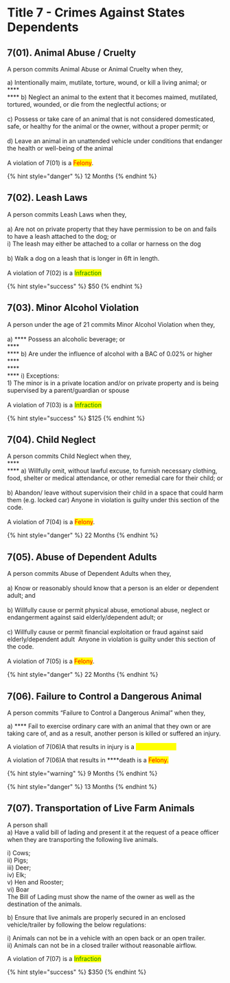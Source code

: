 # Title 7 - Crimes Against States Dependents

## **7(01).‌ ‌Animal‌ ‌Abuse‌ ‌/‌ ‌Cruelty‌ ‌**

A‌ ‌person‌ ‌commits‌ ‌Animal‌ ‌Abuse‌ ‌or‌ ‌Animal‌ ‌Cruelty‌ ‌when‌ ‌they,‌ ‌

&#x20;    a) Intentionally‌ ‌maim,‌ ‌mutilate,‌ ‌torture,‌ ‌wound,‌ ‌or‌ ‌kill‌ ‌a‌ ‌living‌ ‌animal;‌ ‌or‌ **‌**\
****\
&#x20;  ****   b) Neglect‌ ‌an‌ ‌animal‌ ‌to‌ ‌the‌ ‌extent‌ ‌that‌ ‌it‌ ‌becomes‌ ‌maimed,‌ ‌mutilated,‌ ‌tortured,‌ ‌wounded,‌ ‌or‌ ‌die‌ ‌from‌ ‌the‌ ‌neglectful‌ ‌actions;‌ ‌or‌ ‌\
\
&#x20;    c) Possess‌‌ ‌or‌ ‌take‌ ‌care‌ ‌of‌ ‌an‌ ‌animal‌ ‌that‌ ‌is‌ ‌not‌ ‌considered‌ ‌domesticated,‌ ‌safe,‌ ‌or‌ ‌healthy‌ ‌for‌ ‌the‌ ‌animal‌ ‌or‌ ‌the‌ ‌owner,‌ ‌without‌ ‌a‌ ‌proper‌ ‌permit;‌ ‌or‌ ‌\
\
&#x20;    d) Leave‌ ‌an‌ ‌animal‌ ‌in‌ ‌an‌ ‌unattended‌ ‌‌vehicle‌‌ ‌under‌ ‌conditions‌ ‌that‌ ‌endanger‌ ‌the‌ ‌health‌ ‌or‌ ‌well-being‌ ‌of‌ ‌the‌ ‌animal‌ ‌\
\
&#x20;    A violation of 7(01) is a ‌<mark style="color:red;">Felony‌</mark>.‌&#x20;

{% hint style="danger" %}
12 Months
{% endhint %}

## **7(02).‌ ‌Leash‌ ‌Laws‌ ‌**

A‌ ‌person‌ ‌commits‌ ‌Leash‌ ‌Laws‌ ‌when‌ ‌they,‌ ‌\
\
&#x20;    a) Are‌ ‌not‌ ‌on‌ ‌private‌ ‌‌property‌‌ ‌that‌ ‌they‌ ‌have‌ ‌permission‌ ‌to‌ ‌be‌ ‌on‌ ‌and‌ ‌fails‌ ‌to‌ ‌have‌ ‌a‌ ‌leash‌ ‌attached‌ ‌to‌ ‌the‌ ‌dog;‌ ‌or‌ ‌\
&#x20;       i) The‌ ‌leash‌ ‌may‌ ‌either‌ ‌be‌ ‌attached‌ ‌to‌ ‌a‌ ‌collar‌ ‌or‌ ‌harness‌ ‌on‌ ‌the‌ ‌dog‌ ‌\
\
&#x20;    b) Walk‌ ‌a‌ ‌dog‌ ‌on‌ ‌a‌ ‌leash‌ ‌that‌ ‌is‌ ‌longer‌ ‌in‌ ‌6ft‌ ‌in‌ ‌length.‌ ‌\
\
&#x20;    A violation of 7(02) is a <mark style="color:green;">Infraction</mark>

{% hint style="success" %}
$50
{% endhint %}

## **7(03).‌ ‌Minor‌ ‌Alcohol‌ ‌Violation‌ ‌**

A‌ ‌person‌ ‌under‌ ‌the‌ ‌age‌ ‌of‌ ‌21‌ ‌commits‌ ‌Minor‌ ‌Alcohol‌ ‌Violation‌ ‌when‌ ‌they,‌ ‌\
\
&#x20;    a) **** Possess‌‌ ‌an‌ ‌alcoholic‌ ‌beverage;‌ ‌or‌ **‌** \
****\
****     b) Are‌ ‌under‌ ‌the‌ ‌influence‌ ‌of‌ ‌alcohol‌ ‌with‌ ‌a‌ ‌BAC‌ ‌of‌ ‌0.02%‌ ‌or‌ ‌higher‌ **** \
****\
&#x20;        ****         i) Exceptions:\
&#x20;         1\) The‌ ‌minor‌ ‌is‌ ‌in‌ ‌a‌ ‌private‌ ‌location‌ ‌and/or‌ ‌on‌ ‌private‌ ‌‌property‌‌ ‌and‌ ‌is‌ ‌being‌ ‌supervised‌ ‌by‌ ‌a‌ ‌parent/guardian‌ ‌or‌ ‌spouse‌\
\
&#x20;     A violation of 7(03) is a <mark style="color:green;">Infraction</mark>

{% hint style="success" %}
$125
{% endhint %}

## **7(04).‌ ‌Child‌ ‌Neglect‌ ‌**

A‌ ‌person‌ ‌commits‌ ‌Child‌ ‌Neglect‌ ‌when‌ ‌they,‌ **‌**\
****\
&#x20;    ****     a) Willfully‌ ‌omit,‌ ‌without‌ ‌lawful‌ ‌excuse,‌ ‌to‌ ‌furnish‌ ‌necessary‌ ‌clothing,‌ ‌food,‌ ‌shelter‌ ‌or‌ ‌medical‌ ‌attendance,‌ ‌or‌ ‌other‌ ‌remedial‌ ‌care‌ ‌for‌ ‌their‌ ‌child;‌ ‌or‌\
\
&#x20;   b) Abandon/‌ ‌leave‌ ‌without‌ ‌supervision‌ ‌their‌ ‌child‌ ‌in‌ ‌a‌ ‌space‌ ‌that‌ ‌could‌ ‌harm‌ ‌them‌ ‌(e.g.‌ ‌locked‌ ‌car)‌ ‌Anyone‌ ‌in‌ ‌violation‌ ‌is‌ ‌guilty‌ ‌under‌ ‌this‌ ‌section‌ ‌of‌ ‌the‌ ‌code.‌ ‌\
\
&#x20; A violation of 7(04) is a <mark style="color:red;">Felony‌</mark>.‌&#x20;

{% hint style="danger" %}
22 Months
{% endhint %}

## **7(05).‌ ‌Abuse‌ ‌of‌ ‌Dependent‌ ‌Adults‌ ‌**

A‌ ‌person‌ ‌commits‌ ‌Abuse‌ ‌of‌ ‌Dependent‌ ‌Adults‌ ‌when‌ ‌they,‌ ‌\
\
&#x20;    a) Know‌ ‌or‌ ‌reasonably‌ ‌should‌ ‌know‌ ‌that‌ ‌a‌ ‌person‌ ‌is‌ ‌an‌ ‌elder‌ ‌or‌ ‌dependent‌ ‌adult;‌ ‌and‌ ‌ ‌\
\
&#x20;    b) Willfully‌ ‌cause‌ ‌or‌ ‌permit‌ ‌physical‌ ‌abuse,‌ ‌emotional‌ ‌abuse,‌ ‌neglect‌ ‌or‌ ‌endangerment‌ ‌against‌ ‌said‌ ‌elderly/dependent‌ ‌adult;‌ ‌or‌ ‌\
\
&#x20;    c) Willfully‌ ‌cause‌ ‌or‌ ‌permit‌ ‌financial‌ ‌exploitation‌ ‌or‌ ‌fraud‌ ‌against‌ ‌said‌ ‌elderly/dependent‌ ‌adult‌ ‌ Anyone‌ ‌in‌ ‌violation‌ ‌is‌ ‌guilty‌ ‌under‌ ‌this‌ ‌section‌ ‌of‌ ‌the‌ ‌code.‌\
\
&#x20; A violation of 7(05) is a <mark style="color:red;">Felony‌</mark>.‌&#x20;

{% hint style="danger" %}
22 Months
{% endhint %}

## **7(06).‌ ‌Failure‌ ‌to‌ ‌Control‌ ‌a‌ ‌Dangerous‌ ‌Animal‌ ‌**

A‌ ‌person‌ ‌commits‌ ‌“Failure‌ ‌to‌ ‌Control‌ ‌a‌ ‌Dangerous‌ ‌Animal”‌ ‌when‌ ‌they,‌ ‌

&#x20;    a) **** Fail‌ ‌to‌ ‌exercise‌ ‌ordinary‌ ‌care‌ ‌with‌ ‌an‌ ‌animal‌ ‌that‌ ‌they‌ ‌own‌ ‌or‌ ‌are‌ ‌taking‌ ‌care‌ ‌of,‌ ‌and‌ ‌as‌ ‌a‌ ‌result,‌ ‌another‌ ‌person‌ ‌is‌ ‌killed‌ ‌or‌ ‌suffered‌ ‌an‌ ‌injury.‌ ‌

A‌ ‌violation‌ ‌of‌ ‌7(06)A‌ ‌that‌ ‌results‌ ‌in‌ ‌injury‌ ‌is‌ ‌a‌ ‌‌<mark style="color:yellow;">Misdemeanor‌‌.</mark>&#x20;

A‌ ‌violation‌ ‌of‌ ‌7(06)A‌ ‌that‌ ‌results‌ ‌in‌ **‌**death‌ ‌is‌ ‌a‌ ‌‌<mark style="color:red;">Felony‌.</mark>

{% hint style="warning" %}
9 Months
{% endhint %}

{% hint style="danger" %}
13 Months
{% endhint %}

## **7(07).‌ ‌Transportation‌ ‌of‌ ‌Live‌ ‌Farm‌ ‌Animals‌ ‌**

A‌ ‌person‌ ‌shall‌ ‌\
&#x20;    a) Have‌ ‌a‌ ‌valid‌ ‌bill‌ ‌of‌ ‌lading‌ ‌and‌ ‌present‌ ‌it‌ ‌at‌ ‌the‌ ‌request‌ ‌of‌ ‌a‌ ‌peace‌ ‌officer‌ ‌when‌ ‌they‌ ‌are‌ ‌transporting‌ ‌the‌ ‌following‌ ‌live‌ ‌animals.‌ ‌

&#x20;         i) Cows;\
&#x20;        ii) Pigs;\
&#x20;       iii) Deer; ‌\
&#x20;       iv) Elk;\
&#x20;        v) Hen and Rooster; ‌\
&#x20;       vi) Boar\
The‌ ‌Bill‌ ‌of‌ ‌Lading‌ ‌must‌ ‌show‌ ‌the‌ ‌name‌ ‌of‌ ‌the‌ ‌owner‌ ‌as‌ ‌well‌ ‌as‌ ‌the‌ ‌destination‌ ‌of‌ ‌the‌ ‌animals.‌

&#x20;    b) Ensure‌ ‌that‌ ‌live‌ ‌animals‌ ‌are‌ ‌properly‌ ‌secured‌ ‌in‌ ‌an‌ ‌enclosed‌ ‌vehicle/trailer‌ ‌by‌ ‌following‌ ‌the‌ ‌below‌ ‌regulations:‌ ‌

&#x20;         i) Animals‌ ‌can‌ ‌not‌ ‌be‌ ‌in‌ ‌a‌ ‌vehicle‌ ‌with‌ ‌an‌ ‌open‌ ‌back‌ ‌or‌ ‌an‌ ‌open‌ ‌trailer.‌ ‌\
&#x20;        ii) Animals‌ ‌can‌ ‌not‌ ‌be‌ ‌in‌ ‌a‌ ‌closed‌ ‌trailer‌ ‌without‌ ‌reasonable‌ ‌airflow.‌ ‌

&#x20;     A violation of 7(07) is a <mark style="color:green;">Infraction</mark>

{% hint style="success" %}
$350
{% endhint %}
